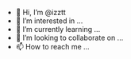 - 👋 Hi, I’m @izztt
- 👀 I’m interested in ...
- 🌱 I’m currently learning ...
- 💞️ I’m looking to collaborate on ...
- 📫 How to reach me ...

<!---
izztt/izztt is a ✨ special ✨ repository because its `README.md` (this file) appears on your GitHub profile.
You can click the Preview link to take a look at your changes.
--->
